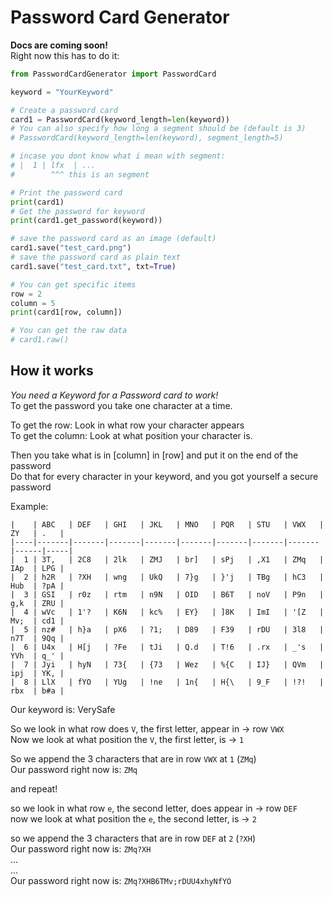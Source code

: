 # Password Card Generator
__Docs are coming soon!__    
Right now this has to do it:
```python 
from PasswordCardGenerator import PasswordCard

keyword = "YourKeyword"

# Create a password card
card1 = PasswordCard(keyword_length=len(keyword))
# You can also specify how long a segment should be (default is 3)
# PasswordCard(keyword_length=len(keyword), segment_length=5)

# incase you dont know what i mean with segment:
# |  1 | lfx  | ...
#        ^^^ this is an segment

# Print the password card
print(card1)
# Get the password for keyword
print(card1.get_password(keyword))

# save the password card as an image (default)
card1.save("test_card.png")
# save the password card as plain text
card1.save("test_card.txt", txt=True)

# You can get specific items
row = 2
column = 5
print(card1[row, column])

# You can get the raw data
# card1.raw()
```

## How it works
_You need a Keyword for a Password card to work!_      
To get the password you take one character at a time.  

To get the row: Look in what row your character appears      
To get the column: Look at what position your character is.   

Then you take what is in [column] in [row] and put it on the end of the password   
Do that for every character in your keyword, and you got yourself a secure password

Example:
```
|    | ABC   | DEF   | GHI   | JKL   | MNO   | PQR   | STU   | VWX   | ZY   | .   |
|----|-------|-------|-------|-------|-------|-------|-------|-------|------|-----|
|  1 | 3T,   | 2C8   | 2lk   | ZMJ   | br]   | sPj   | ,X1   | ZMq   | IAp  | LPG |
|  2 | h2R   | ?XH   | wng   | UkQ   | 7}g   | }'j   | TBg   | hC3   | Hub  | ?pA |
|  3 | GSI   | r0z   | rtm   | n9N   | OID   | B6T   | noV   | P9n   | g,k  | ZRU |
|  4 | wVc   | 1'?   | K6N   | kc%   | EY}   | ]8K   | ImI   | '[Z   | Mv;  | cd1 |
|  5 | nz#   | h}a   | pX6   | ?1;   | D89   | F39   | rDU   | 3l8   | n7T  | 9Qq |
|  6 | U4x   | H[j   | ?Fe   | tJi   | Q.d   | T!6   | .rx   | _'s   | YVh  | q_' |
|  7 | Jyi   | hyN   | 73{   | {73   | Wez   | %{C   | IJ}   | QVm   | ipj  | YK, |
|  8 | LlX   | fYO   | YUg   | !ne   | 1n{   | H{\   | 9_F   | !?!   | rbx  | b#a |
```
Our keyword is: VerySafe

So we look in what row does `V`, the first letter, appear in -> row `VWX`     
Now we look at what position the `V`, the first letter, is -> `1`

So we append the 3 characters that are in row `VWX` at `1` (`ZMq`)     
Our password right now is: `ZMq`

and repeat!

so we look in what row `e`, the second letter, does appear in -> row `DEF`        
now we look at what position the `e`, the second letter, is -> `2`      

so we append the 3 characters that are in row `DEF` at `2` (`?XH`)        
Our password right now is: `ZMq?XH`     
...   
...    
Our password right now is: `ZMq?XHB6TMv;rDUU4xhyNfYO`   
